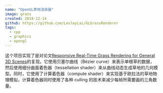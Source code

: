 ```yaml
---
name: "OpenGL草地渲染器"
image: grass
created: 2019-12-14
github: https://github.com/LesleyLai/GLGrassRenderer
tags:
  - cpp
  - graphics
  - opengl
---
```


这个项目实现了是对论文[Responsive Real-Time Grass Rendering for General 3D Scenes](https://www.cg.tuwien.ac.at/research/publications/2017/JAHRMANN-2017-RRTG/JAHRMANN-2017-RRTG-draft.pdf)的复现。它使用贝塞尔曲线（Bézier curve）来表示单根草的数据，然后使用细分曲面着色器（tessellation shader）来从曲线动态生成草地的几何模型。同时，它使用了计算着色器（compute shader）来实现基于欧拉法的草地物理模拟，计算着色器同时使用了各种 culling 的技术来减少每帧所需要画的三角数量。
